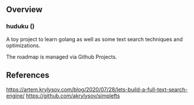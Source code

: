 ## Overview
### huduku ()
A toy project to learn golang as well as some text search techniques and optimizations.

The roadmap is managed via Github Projects.

## References
https://artem.krylysov.com/blog/2020/07/28/lets-build-a-full-text-search-engine/
https://github.com/akrylysov/simplefts

